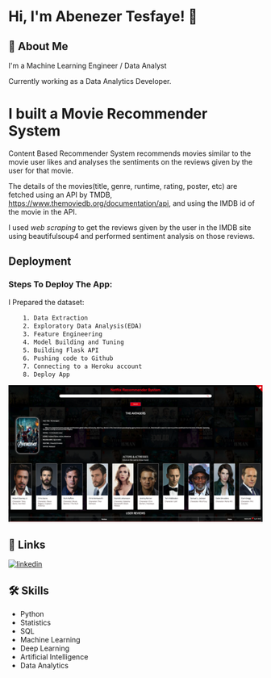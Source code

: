 # Hi, I'm Abenezer Tesfaye! 👋

## 🚀 About Me
I'm a Machine Learning Engineer / Data Analyst

Currently working as a Data Analytics Developer.

# **I built a Movie Recommender System**

Content Based Recommender System recommends movies similar to the movie user likes and analyses the sentiments on the reviews given by the user for that movie.

The details of the movies(title, genre, runtime, rating, poster, etc) are fetched using an API by TMDB, https://www.themoviedb.org/documentation/api, and using the IMDB id of the movie in the API. 

I used *web scraping* to get the reviews given by the user in the IMDB site using beautifulsoup4 and performed sentiment analysis on those reviews.


## Deployment

### Steps To Deploy The App:

I Prepared the dataset:

        1. Data Extraction
        2. Exploratory Data Analysis(EDA)
        3. Feature Engineering
        4. Model Building and Tuning
        5. Building Flask API
        6. Pushing code to Github
        7. Connecting to a Heroku account 
        8. Deploy App



![logo](https://github.com/MrBriit/Netflix-Recommender-System-and-Deployment/blob/main/net%20screenshot.png?raw=true)





## 🔗 Links
[![linkedin](https://img.shields.io/badge/linkedin-0A66C2?style=for-the-badge&logo=linkedin&logoColor=white)](https://www.linkedin.com/in/abenezer-tesfaye-191579214/)


## 🛠 Skills
- Python  
- Statistics 
- SQL 
- Machine Learning 
- Deep Learning
- Artificial Intelligence
- Data Analytics





